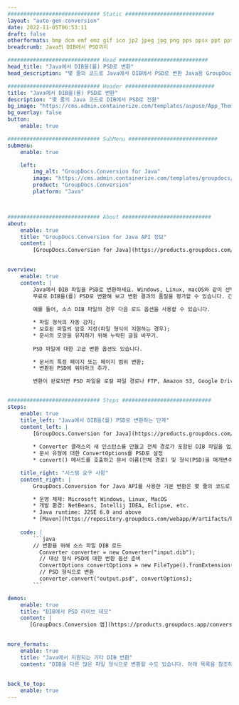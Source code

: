 ```yaml
---
############################# Static ############################
layout: "auto-gen-conversion"
date: 2022-11-05T06:53:11
draft: false
otherformats: bmp dcm emf emz gif ico jp2 jpeg jpg png pps ppsx ppt pptx psb psd svg svgz tga tif tiff webp wmf wmz
breadcrumb: Java의 DIB에서 PSD까지

############################# Head ############################
head_title: "Java에서 DIB을(를) PSD로 변환"
head_description: "몇 줄의 코드로 Java에서 DIB에서 PSD로 변환 Java용 GroupDocs 문서 변환 API를 사용하여 160개 이상의 파일 형식 변환"

############################# Header ############################
title: "Java에서 DIB을(를) PSD로 변환"
description: "몇 줄의 Java 코드로 DIB에서 PSD로 전환"
bg_image: "https://cms.admin.containerize.com/templates/aspose/App_Themes/V3/images/bg/header1.png"
bg_overlay: false
button:
    enable: true

############################# SubMenu ############################
submenu:
    enable: true

    left:
        img_alt: "GroupDocs.Conversion for Java"
        image: "https://cms.admin.containerize.com/templates/groupdocs/images/product-logos/90x90-noborder/groupdocs-conversion-java.png"
        product: "GroupDocs.Conversion"
        platform: "Java"



############################# About ############################
about:
    enable: true
    title: "GroupDocs.Conversion for Java API 정보"
    content: |
        [GroupDocs.Conversion for Java](https://products.groupdocs.com/conversion/java/)은 Microsoft Office, OpenDocument, PDF, HTML, 이메일, CAD와 같이 널리 사용되는 이미지와 문서 형식 간의 변환을 위한 고급 파일 형식 변환 API입니다. 단 몇 줄의 코드로 훨씬 더 많은 작업을 수행할 수 있습니다. 기본 API는 원본 문서의 형식을 자동으로 감지하고 변환된 문서를 사용자 지정하기 위한 다양한 옵션을 제공합니다. 문서에서 정보를 추출하는 기능과 함께 기본적으로 변환 결과를 로컬 디스크로 캐싱하는 기능도 지원합니다. 그러나 Amazon S3, Dropbox, Google Drive, Windows Azure, Reddis 등의 적절한 인터페이스를 구현하여 모든 유형의 캐시 스토리지를 지원할 수 있습니다.
    

overview:
    enable: true
    content: |
        Java에서 DIB 파일을 PSD로 변환하세요. Windows, Linux, macOS와 같이 선택한 플랫폼에서 몇 줄의 Java 코드만 있으면 됩니다.
        무료로 DIB을(를) PSD로 변환해 보고 변환 결과의 품질을 평가할 수 있습니다. 간단한 파일 변환 스크립트와 함께 DIB 소스 파일을 로드하고 PSD 출력을 저장하는 보다 정교한 옵션을 시도할 수 있습니다. 
        
        예를 들어, 소스 DIB 파일의 경우 다음 로드 옵션을 사용할 수 있습니다.

        * 파일 형식의 자동 감지;
        * 보호된 파일의 암호 지정(파일 형식이 지원하는 경우);
        * 문서의 모양을 유지하기 위해 누락된 글꼴 바꾸기.
        
        PSD 파일에 대한 고급 변환 옵션도 있습니다.

        * 문서의 특정 페이지 또는 페이지 범위 변환;
        * 변환된 PSD에 워터마크 추가.

        변환이 완료되면 PSD 파일을 로컬 파일 경로나 FTP, Amazon S3, Google Drive, Dropbox 등과 같은 타사 저장소에 저장할 수 있습니다. 참고 - 변환하려면 DIB PSD을(를) 사용하려면 MS Office, Open Office, Adobe Acrobat Reader 등과 같은 추가 소프트웨어를 설치할 필요가 없습니다.


############################# Steps ############################
steps:
    enable: true
    title_left: "Java에서 DIB을(를) PSD로 변환하는 단계"
    content_left: |
        [GroupDocs.Conversion for Java](https://products.groupdocs.com/conversion/java/)을 사용하면 개발자가 몇 줄의 코드로 DIB 파일을 PSD로 쉽게 변환할 수 있습니다.
        
        * Converter 클래스의 새 인스턴스를 만들고 전체 경로가 포함된 DIB 파일을 업로드합니다.
        * 문서 유형에 대한 ConvertOptions를 PSD로 설정
        * convert() 메서드를 호출하고 문서 이름(전체 경로) 및 형식(PSD)을 매개변수로 전달

    title_right: "시스템 요구 사항"
    content_right: |
        GroupDocs.Conversion for Java API를 사용한 기본 변환은 몇 줄의 코드로 수행할 수 있습니다. 당사의 API는 모든 주요 플랫폼 및 운영 체제에서 지원됩니다. 아래 코드를 실행하기 전에 시스템에 다음 전제 조건이 설치되어 있는지 확인하십시오.

        * 운영 체제: Microsoft Windows, Linux, MacOS
        * 개발 환경: NetBeans, Intellij IDEA, Eclipse, etc.
        * Java runtime: J2SE 6.0 and above
        * [Maven](https://repository.groupdocs.com/webapp/#/artifacts/browse/tree/General/repo/com/groupdocs/groupdocs-conversion)에서 최신 GroupDocs.Conversion for Java 가져오기
         
    code: |
        ```java    
        // 변환을 위해 소스 파일 DIB 로드
          Converter converter = new Converter("input.dib");
          // 대상 형식 PSD에 대한 변환 옵션 준비
          ConvertOptions convertOptions = new FileType().fromExtension("psd").getConvertOptions();
          // PSD 형식으로 변환
          converter.convert("output.psd", convertOptions);
        ```

demos:
    enable: true
    title: "DIB에서 PSD 라이브 데모"
    content: |
       [GroupDocs.Conversion 앱](https://products.groupdocs.app/conversion/family) 웹사이트를 방문하여 지금 DIB에서 PSD로의 변환을 시도하십시오. 무료 데모에는 다음과 같은 이점이 있습니다.
          

more_formats:
    enable: true
    title: "Java에서 지원되는 기타 DIB 변환"
    content: "DIB을 다른 많은 파일 형식으로 변환할 수도 있습니다. 아래 목록을 참조하십시오."
       
       
back_to_top:
    enable: true
---
```


